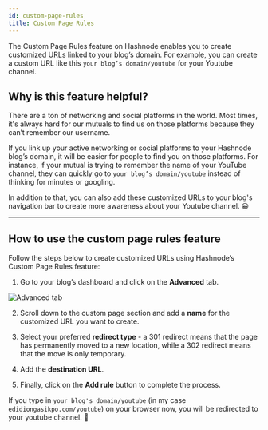 ```yaml
---
id: custom-page-rules
title: Custom Page Rules
---
```


The Custom Page Rules feature on Hashnode enables you to create customized URLs linked to your blog’s domain. For example, you can create a custom URL like this `your blog’s domain/youtube` for your Youtube channel. 

## Why is this feature helpful?

There are a ton of networking and social platforms in the world. Most times, it's always hard for our mutuals to find us on those platforms because they can’t remember our username. 

If you link up your active networking or social platforms to your Hashnode blog’s domain, it will be easier for people to find you on those platforms. For instance, if your mutual is trying to remember the name of your YouTube channel, they can quickly go to `your blog’s domain/youtube` instead of thinking for minutes or googling. 

In addition to that, you can also add these customized URLs to your blog's navigation bar to create more awareness about your Youtube channel. 😀

---

## How to use the custom page rules feature 

Follow the steps below to create customized URLs using Hashnode’s Custom Page Rules feature:

1. Go to your blog’s dashboard and click on the **Advanced** tab. 

![Advanced tab](https://cdn.hashnode.com/res/hashnode/image/upload/v1624316883162/8NKTODVWk.png)

2. Scroll down to the custom page section and add a **name** for the customized URL you want to create. 

3. Select your preferred **redirect type** - a 301 redirect means that the page has permanently moved to a new location, while a 302 redirect means that the move is only temporary.

4. Add the **destination URL**.

5. Finally, click on the **Add rule** button to complete the process. 

If you type in `your blog's domain/youtube` (in my case `edidiongasikpo.com/youtube`) on your browser now, you will be redirected to your youtube channel. 🥳